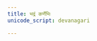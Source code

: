 ```yaml
---
title: भद्रं कर्णेभिः
unicode_script: devanagari

---
```


<div class="js_include" url="/vedAH/Rk/shAkalam/saMhitA/01/aMshAH/bhadraM_karNebhiH/"  newLevelForH1="2" includeTitle="true"> </div>  

<div class="js_include" url="/vedAH/Rk/shAkalam/saMhitA/01/aMshAH/svasti_na_indro/"  newLevelForH1="2" includeTitle="true"> </div>  
